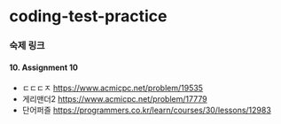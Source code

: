 # coding-test-practice

### 숙제 링크 <br>

#### 10. Assignment 10
* ㄷㄷㄷㅈ https://www.acmicpc.net/problem/19535
* 게리맨더2 https://www.acmicpc.net/problem/17779
* 단어퍼즐 https://programmers.co.kr/learn/courses/30/lessons/12983

